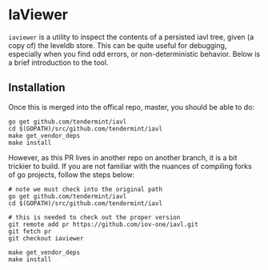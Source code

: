 # IaViewer

`iaviewer` is a utility to inspect the contents of a persisted iavl tree, given (a copy of) the leveldb store.
This can be quite useful for debugging, especially when you find odd errors, or non-deterministic behavior.
Below is a brief introduction to the tool.

## Installation

Once this is merged into the offical repo, master, you should be able to do:

```shell
go get github.com/tendermint/iavl
cd $(GOPATH)/src/github.com/tendermint/iavl
make get_vendor_deps
make install
```

However, as this PR lives in another repo on another branch, it is a bit trickier to build.
If you are not familiar with the nuances of compiling forks of go projects, follow the
steps below:

```shell
# note we must check into the original path
go get github.com/tendermint/iavl
cd $(GOPATH)/src/github.com/tendermint/iavl

# this is needed to check out the proper version
git remote add pr https://github.com/iov-one/iavl.git
git fetch pr
git checkout iaviewer

make get_vendor_deps
make install
```